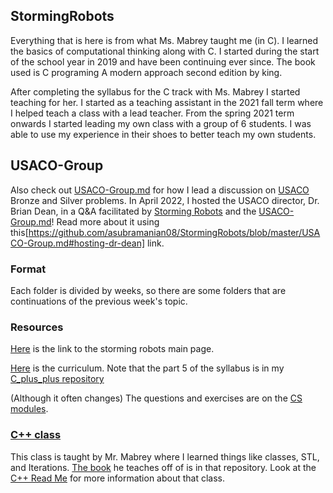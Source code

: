 ## StormingRobots

Everything that is here is from what Ms. Mabrey taught me (in C). I learned the basics of computational thinking along with C. I started during the start of the school year in 2019 and have been continuing ever since. The book used is C programing A modern approach second edition by king.

After completing the syllabus for the C track with Ms. Mabrey I started teaching for her. I started as a teaching assistant in the 2021 fall term where I helped teach a class with a lead teacher. From the spring 2021 term onwards I started leading my own class with a group of 6 students. I was able to use my experience in their shoes to better teach my own students.

## USACO-Group

Also check out [USACO-Group.md](https://github.com/asubramanian08/StormingRobots/blob/master/USACO-Group.md) for how I lead a discussion on [USACO](http://usaco.org/) Bronze and Silver problems. In April 2022, I hosted the USACO director, Dr. Brian Dean, in a Q&A facilitated by [Storming Robots](https://stormingrobots.com/prod/default.html) and the [USACO-Group.md](https://github.com/asubramanian08/StormingRobots/blob/master/USACO-Group.md)! Read more about it using this[https://github.com/asubramanian08/StormingRobots/blob/master/USACO-Group.md#hosting-dr-dean] link.

### Format
Each folder is divided by weeks, so there are some folders that are continuations of the previous week's topic.

### Resources
[Here](https://stormingrobots.com/prod/default.html) is the link to the storming robots main page.

[Here](https://www.stormingrobots.com/prod/pdf/csSyllabus.pdf) is the curriculum. Note that the part 5 of the syllabus is in my [C_plus_plus repository](https://github.com/asubramanian08/C-plus-plus)

(Although it often changes) The questions and exercises are on the [CS modules](https://www.stormingrobots.com/prod/tutorial/index.html#csModules).

### [C++ class](https://github.com/asubramanian08/C-plus-plus)

This class is taught by Mr. Mabrey where I learned things like classes, STL, and Iterations. [The book](https://github.com/asubramanian08/C-plus-plus/blob/master/C%2B%2B%20Primer%20Plus.pdf) he teaches off of is in that repository. Look at the [C++ Read Me](https://github.com/asubramanian08/C-plus-plus/blob/master/README.md) for more information about that class.
